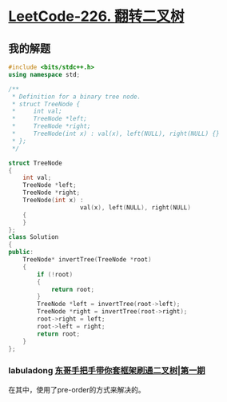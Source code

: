 # [LeetCode-226. 翻转二叉树](https://leetcode.cn/problems/invert-binary-tree/)



## 我的解题

```C++
#include <bits/stdc++.h>
using namespace std;

/**
 * Definition for a binary tree node.
 * struct TreeNode {
 *     int val;
 *     TreeNode *left;
 *     TreeNode *right;
 *     TreeNode(int x) : val(x), left(NULL), right(NULL) {}
 * };
 */

struct TreeNode
{
	int val;
	TreeNode *left;
	TreeNode *right;
	TreeNode(int x) :
					val(x), left(NULL), right(NULL)
	{
	}
};
class Solution
{
public:
	TreeNode* invertTree(TreeNode *root)
	{
		if (!root)
		{
			return root;
		}
		TreeNode *left = invertTree(root->left);
		TreeNode *right = invertTree(root->right);
		root->right = left;
		root->left = right;
		return root;
	}
};

```



### labuladong [东哥手把手带你套框架刷通二叉树|第一期](https://mp.weixin.qq.com/s/izZ5uiWzTagagJec6Y7RvQ) 

在其中，使用了pre-order的方式来解决的。
